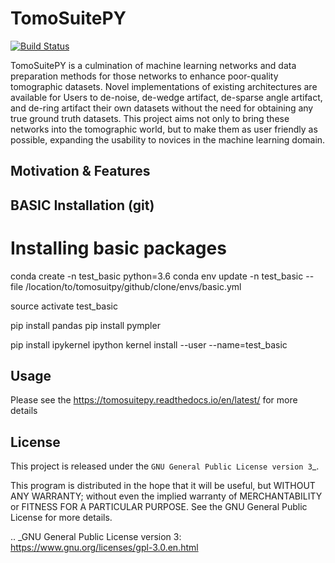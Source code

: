 TomoSuitePY
===========

[![Build Status](https://app.travis-ci.com/WilliamJudge94/tomosuitepy.svg?token=37Jbsp5zphrcthqkyvzn&branch=main)](https://app.travis-ci.com/WilliamJudge94/tomosuitepy)


TomoSuitePY is a culmination of machine learning networks and data preparation methods for those networks to enhance poor-quality tomographic datasets. Novel implementations of existing architectures are available for Users to de-noise, de-wedge artifact, de-sparse angle artifact, and de-ring artifact their own datasets without the need for obtaining any true ground truth datasets. This project aims not only to bring these networks into the tomographic world, but to make them as user friendly as possible, expanding the usability to novices in the machine learning domain.

Motivation & Features
---------------------



BASIC Installation (git)
-------------------------

# Installing basic packages
conda create -n test_basic python=3.6
conda env update -n test_basic --file /location/to/tomosuitpy/github/clone/envs/basic.yml

source activate test_basic

pip install pandas
pip install pympler

pip install ipykernel
ipython kernel install --user --name=test_basic


Usage
-----

Please see the https://tomosuitepy.readthedocs.io/en/latest/ for more details


License
-------

This project is released under the `GNU General Public License version 3`_.

This program is distributed in the hope that it will be useful, but
WITHOUT ANY WARRANTY; without even the implied warranty of
MERCHANTABILITY or FITNESS FOR A PARTICULAR PURPOSE.  See the GNU
General Public License for more details.

.. _GNU General Public License version 3: https://www.gnu.org/licenses/gpl-3.0.en.html

